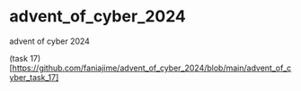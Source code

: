 # advent_of_cyber_2024
advent of cyber 2024


(task 17)[https://github.com/faniajime/advent_of_cyber_2024/blob/main/advent_of_cyber_task_17]
